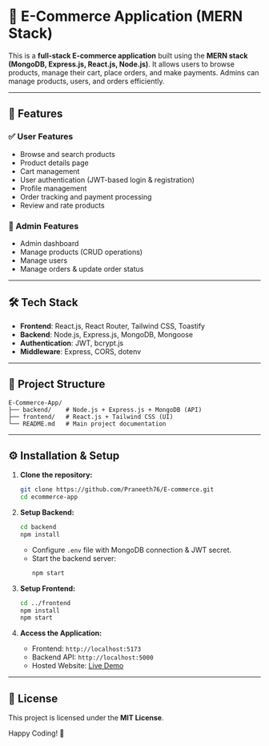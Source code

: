 # 🛒 E-Commerce Application (MERN Stack)

This is a **full-stack E-commerce application** built using the **MERN stack (MongoDB, Express.js, React.js, Node.js)**. It allows users to browse products, manage their cart, place orders, and make payments. Admins can manage products, users, and orders efficiently.

---

## 🚀 Features

### ✅ User Features
- Browse and search products
- Product details page
- Cart management
- User authentication (JWT-based login & registration)
- Profile management
- Order tracking and payment processing
- Review and rate products

### 🔑 Admin Features
- Admin dashboard
- Manage products (CRUD operations)
- Manage users
- Manage orders & update order status

---

## 🛠️ Tech Stack
- **Frontend**: React.js, React Router, Tailwind CSS, Toastify
- **Backend**: Node.js, Express.js, MongoDB, Mongoose
- **Authentication**: JWT, bcrypt.js
- **Middleware**: Express, CORS, dotenv

---

## 📂 Project Structure
```
E-Commerce-App/
├── backend/    # Node.js + Express.js + MongoDB (API)
├── frontend/   # React.js + Tailwind CSS (UI)
└── README.md   # Main project documentation
```

---

## ⚙️ Installation & Setup

1. **Clone the repository:**
   ```sh
   git clone https://github.com/Praneeth76/E-commerce.git
   cd ecommerce-app
   ```

2. **Setup Backend:**
   ```sh
   cd backend
   npm install
   ```
   - Configure `.env` file with MongoDB connection & JWT secret.
   - Start the backend server:
     ```sh
     npm start
     ```

3. **Setup Frontend:**
   ```sh
   cd ../frontend
   npm install
   npm start
   ```

4. **Access the Application:**
   - Frontend: `http://localhost:5173`
   - Backend API: `http://localhost:5000`
   - Hosted Website: [Live Demo](https://your-vercel-app.vercel.app)

---

## 📜 License
This project is licensed under the **MIT License**.

Happy Coding! 🚀

